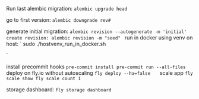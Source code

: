 Run last alembic migration:
`alembic upgrade head`

go to first version:
`alembic downgrade rev#`

generate initial migration:
`alembic revision --autogenerate -m 'initial'
create revision:
alembic revision -m "seed"
`
run in docker using venv on host:
`
sudo ./hostvenv_run_in_docker.sh

`

install precommit hooks 
`
pre-commit install
pre-commit run --all-files
`
deploy on fly.io without autoscaling
`
fly deploy --ha=false   
`
scale app
`
fly scale show
fly scale count 1
`

storage dashboard:
`
fly storage dashboard
`